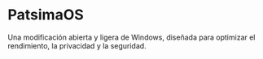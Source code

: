 # PatsimaOS
Una modificación abierta y ligera de Windows, diseñada para optimizar el rendimiento, la privacidad y la seguridad.

